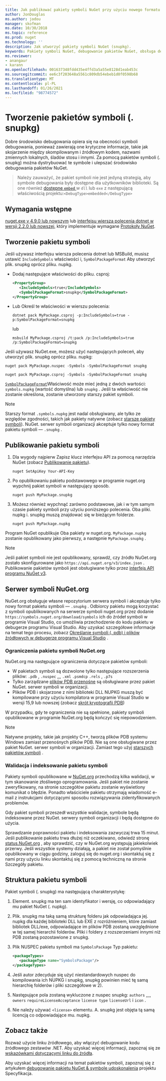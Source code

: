 ```yaml
---
title: Jak publikować pakiety symboli NuGet przy użyciu nowego formatu pakietu symboli ". snupkg" | Microsoft Docs
author: JonDouglas
ms.author: jodou
manager: skofman
ms.date: 10/30/2018
ms.topic: reference
ms.prod: nuget
ms.technology: ''
description: Jak utworzyć pakiety symboli NuGet (snupkg).
keywords: Pakiety symboli NuGet, debugowanie pakietów NuGet, obsługa debugowania NuGet, symbole pakietów i konwencje pakietów symboli
ms.reviewer:
- anangaur
- karann
ms.openlocfilehash: 001637348fdd435e4ffd3a5a55e8128d1eab453c
ms.sourcegitcommit: ee6c3f203648a5561c809db54ebeb1d0f0598b68
ms.translationtype: MT
ms.contentlocale: pl-PL
ms.lasthandoff: 01/26/2021
ms.locfileid: "98774572"
---
```

# <a name="creating-symbol-packages-snupkg"></a>Tworzenie pakietów symboli (. snupkg)

Dobre środowisko debugowania opiera się na obecności symboli debugowania, ponieważ zawierają one krytyczne informacje, takie jak skojarzenie między skompilowanym i źródłowym kodem, nazwami zmiennych lokalnych, śladów stosu i innymi. Za pomocą pakietów symboli (. snupkg) można dystrybuować te symbole i ulepszać środowisko debugowania pakietów NuGet.

> Należy zauważyć, że pakiet symboli nie jest jedyną strategią, aby symbole debugowania były dostępne dla użytkowników biblioteki. Są one również [dostępne `embed` ](https://docs.microsoft.com/dotnet/core/deploying/single-file#include-pdb-files-inside-the-bundle) w `dll` lub `exe` z następującą właściwością projektu:`<DebugType>embedded</DebugType>`

## <a name="prerequisites"></a>Wymagania wstępne

[nuget.exe v 4.9.0 lub nowszym](https://www.nuget.org/downloads) lub [interfejsu wiersza polecenia dotnet w wersji 2.2.0 lub nowszej](https://www.microsoft.com/net/download/dotnet-core/2.2), który implementuje wymagane [Protokoły NuGet](../api/nuget-protocols.md).

## <a name="creating-a-symbol-package"></a>Tworzenie pakietu symboli

Jeśli używasz interfejsu wiersza polecenia dotnet lub MSBuild, musisz ustawić `IncludeSymbols` właściwości i, `SymbolPackageFormat` Aby utworzyć plik. snupkg oprócz pliku. nupkg.

* Dodaj następujące właściwości do pliku. csproj:

   ```xml
   <PropertyGroup>
      <IncludeSymbols>true</IncludeSymbols>
      <SymbolPackageFormat>snupkg</SymbolPackageFormat>
   </PropertyGroup>
   ```

* Lub Określ te właściwości w wierszu polecenia:

     ```dotnetcli
     dotnet pack MyPackage.csproj -p:IncludeSymbols=true -p:SymbolPackageFormat=snupkg
     ```

  lub

  ```cli
  msbuild MyPackage.csproj /t:pack /p:IncludeSymbols=true /p:SymbolPackageFormat=snupkg
  ```

Jeśli używasz NuGet.exe, możesz użyć następujących poleceń, aby utworzyć plik. snupkg oprócz pliku. nupkg:

```cli
nuget pack MyPackage.nuspec -Symbols -SymbolPackageFormat snupkg

nuget pack MyPackage.csproj -Symbols -SymbolPackageFormat snupkg
```

[`SymbolPackageFormat`](/dotnet/core/tools/csproj#symbolpackageformat)Właściwość może mieć jedną z dwóch wartości: `symbols.nupkg` (wartość domyślna) lub `snupkg` . Jeśli ta właściwość nie zostanie określona, zostanie utworzony starszy pakiet symboli.

> [!Note]
> Starszy format `.symbols.nupkg` jest nadal obsługiwany, ale tylko ze względów zgodności, takich jak pakiety natywne (zobacz [starsze pakiety symboli](Symbol-Packages.md)). NuGet. serwer symboli organizacji akceptuje tylko nowy format pakietu symboli — `.snupkg` .

## <a name="publishing-a-symbol-package"></a>Publikowanie pakietu symboli

1. Dla wygody najpierw Zapisz klucz interfejsu API za pomocą narzędzia NuGet (zobacz [Publikowanie pakietu](../nuget-org/publish-a-package.md)).

    ```cli
    nuget SetApiKey Your-API-Key
    ```

1. Po opublikowaniu pakietu podstawowego w programie nuget.org wypchnij pakiet symboli w następujący sposób.

    ```cli
    nuget push MyPackage.snupkg
    ```

1. Możesz również wypchnąć zarówno podstawowe, jak i w tym samym czasie pakiety symboli przy użyciu poniższego polecenia. Oba pliki. nupkg i. snupkg muszą znajdować się w bieżącym folderze.

    ```cli
    nuget push MyPackage.nupkg
    ```

Program NuGet opublikuje Oba pakiety w nuget.org. `MyPackage.nupkg` zostanie opublikowany jako pierwszy, a następnie `MyPackage.snupkg` .

> [!Note]
> Jeśli pakiet symboli nie jest opublikowany, sprawdź, czy źródło NuGet.org zostało skonfigurowane jako `https://api.nuget.org/v3/index.json` . Publikowanie pakietów symboli jest obsługiwane tylko przez [interfejs API programu NuGet v3](../api/overview.md#versioning).

## <a name="nugetorg-symbol-server"></a>Serwer symboli NuGet.org

NuGet.org obsługuje własne repozytorium serwera symboli i akceptuje tylko nowy format pakietu symboli — `.snupkg` . Odbiorcy pakietu mogą korzystać z symboli opublikowanych na serwerze symboli nuget.org przez dodanie `https://symbols.nuget.org/download/symbols` ich do źródeł symboli w programie Visual Studio, co umożliwia przechodzenie do kodu pakietu w debugerze programu Visual Studio. Aby uzyskać szczegółowe informacje na temat tego procesu, zobacz [Określanie symboli (. pdb) i plików źródłowych w debugerze programu Visual Studio](/visualstudio/debugger/specify-symbol-dot-pdb-and-source-files-in-the-visual-studio-debugger) .

### <a name="nugetorg-symbol-package-constraints"></a>Ograniczenia pakietu symboli NuGet.org

NuGet.org ma następujące ograniczenia dotyczące pakietów symboli:

- W pakietach symboli są dozwolone tylko następujące rozszerzenia plików: `.pdb` , `.nuspec` ,,, `.xml` `.psmdcp` `.rels` , `.p7s`
- Tylko zarządzane [plików PDB przenośne](https://github.com/dotnet/runtime/blob/87572a799bfd37779c079faf28544e3f9a16be58/src/libraries/System.Reflection.Metadata/specs/PortablePdb-Metadata.md) są obsługiwane przez pakiet NuGet. serwer symboli w organizacji.
- Plików PDB i skojarzone z nimi biblioteki DLL NUPKG muszą być kompilowane przy użyciu kompilatora w programie Visual Studio w wersji 15,9 lub nowszej (zobacz [skrót kryptografii PDB](https://github.com/dotnet/roslyn/issues/24429))

W przypadku, gdy te ograniczenia nie są spełnione, pakiety symboli opublikowane w programie NuGet.org będą kończyć się niepowodzeniem. 

> [!NOTE]
> Natywne projekty, takie jak projekty C++, tworzą plików PDB systemu Windows zamiast przenośnych plików PDB. Nie są one obsługiwane przez pakiet NuGet. serwer symboli w organizacji. Zamiast tego użyj [starszych pakietów symboli](Symbol-Packages.md) .

### <a name="symbol-package-validation-and-indexing"></a>Walidacja i indeksowanie pakietu symboli

Pakiety symboli opublikowane w [NuGet.org](https://www.nuget.org/) przechodzą kilka walidacji, w tym skanowanie złośliwego oprogramowania. Jeśli pakiet nie zostanie zweryfikowany, na stronie szczegółów pakietu zostanie wyświetlony komunikat o błędzie. Ponadto właściciele pakietu otrzymają wiadomość e-mail z instrukcjami dotyczącymi sposobu rozwiązywania zidentyfikowanych problemów.

Gdy pakiet symboli przeszedł wszystkie walidacje, symbole będą indeksowane przez NuGet. serwery symboli organizacji i będą dostępne do użycia.

Sprawdzanie poprawności pakietu i indeksowania zazwyczaj trwa 15 minut. Jeśli publikowanie pakietu trwa dłużej niż oczekiwano, odwiedź stronę [status.NuGet.org](https://status.nuget.org/) , aby sprawdzić, czy w NuGet.org występują jakiekolwiek przerwy. Jeśli wszystkie systemy działają, a pakiet nie został pomyślnie opublikowany w ciągu godziny, zaloguj się do nuget.org i skontaktuj się z nami przy użyciu linku skontaktuj się z pomocą techniczną na stronie Szczegóły pakietu.

## <a name="symbol-package-structure"></a>Struktura pakietu symboli

Pakiet symboli (. snupkg) ma następującą charakterystykę:

1) Element. snupkg ma ten sam identyfikator i wersję, co odpowiadający mu pakiet NuGet (. nupkg).
2) Plik. snupkg ma taką samą strukturę folderu jak odpowiadająca jej. nupkg dla każdej biblioteki DLL lub EXE z rozróżnieniem, które zamiast bibliotek DLL/exe, odpowiadające im plików PDB zostaną uwzględnione w tej samej hierarchii folderów. Pliki i foldery z rozszerzeniami innymi niż PDB zostaną pozostawione z snupkg.
3) Plik NUSPEC pakietu symboli ma `SymbolsPackage` Typ pakietu:

   ```xml
   <packageTypes>
      <packageType name="SymbolsPackage"/>
   </packageTypes>
   ```

4) Jeśli autor zdecyduje się użyć niestandardowych nuspec do kompilowania ich NUPKG i snupkg, snupkg powinien mieć tę samą hierarchię folderów i pliki szczegółowe w 2).
5) Następujące pola zostaną wykluczone z nuspec snupkg: ```authors``` ,,,, ```owners``` ```requireLicenseAcceptance``` ```license type``` ```licenseUrl``` i  ```icon``` .
6) Nie należy używać ```<license>``` elementu. A. snupkg jest objęta tą samą licencją co odpowiadające mu. nupkg.

## <a name="see-also"></a>Zobacz także

Rozważ użycie linku źródłowego, aby włączyć debugowanie kodu źródłowego zestawów .NET. Aby uzyskać więcej informacji, zapoznaj się ze [wskazówkami dotyczącymi linku do źródła](/dotnet/standard/library-guidance/sourcelink).

Aby uzyskać więcej informacji na temat pakietów symboli, zapoznaj się z artykułem [debugowanie pakietu NuGet & symbole udoskonalenia](https://github.com/NuGet/Home/wiki/NuGet-Package-Debugging-&-Symbols-Improvements) projektu Specyfikacja.
